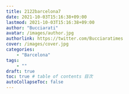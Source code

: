 ```yaml
---
title: 2122barcelona7
date: 2021-10-03T15:16:38+09:00
lastmod: 2021-10-03T15:16:38+09:00
author: "Bucciarati"
avatar: /images/author.jpg
authorlink: https://twitter.com/Bucciaratimes
cover: /images/cover.jpg
categories:
    - "Barcelona"
tags: 
    - ""
draft: true
toc: true # table of contents 目次
autoCollapseToc: false
---
```

